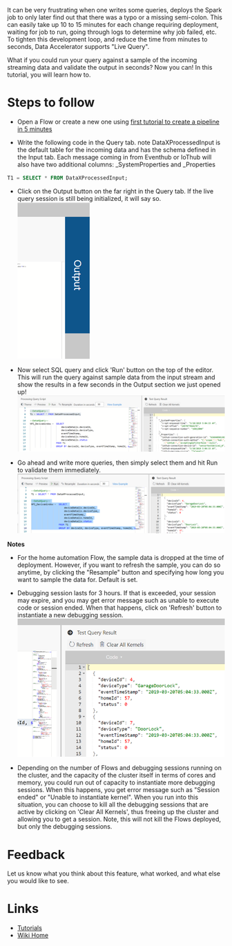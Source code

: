 It can be very frustrating when one writes some queries, deploys the Spark job to only later find out that there was a typo or a missing semi-colon. This can easily take up 10 to 15 minutes for each change requiring deployment, waiting for job to run, going through logs to determine why job failed, etc. To tighten this development loop, and reduce the time from minutes to seconds, Data Accelerator supports "Live Query".

What if you could run your query against a sample of the incoming streaming data and validate the output in seconds? Now you can! In this tutorial, you will learn how to. 

# Steps to follow
- Open a Flow or create a new one using [first tutorial to create a pipeline in 5 minutes](Creating-your-first-pipeline-in-5-minutes!)

- Write the following code in the Query tab. note DataXProcessedInput is the default table for the incoming data and has the schema defined in the Input tab. Each message coming in from Eventhub or IoThub will also have two additional columns: _SystemProperties and _Properties <br/>

```sql
T1 = SELECT * FROM DataXProcessedInput;
```

- Click on the Output button on the far right in the Query tab. If the live query session is still being initialized, it will say so.<br/>
![Output](./tutorials/images/outputlq.PNG)<br/>

- Now select SQL query and click 'Run' button on the top of the editor. This will run the query against sample data from the input stream and show the results in a few seconds in the Output section we just opened up!<br/>
![LiveQuery](./tutorials/images/lq2.PNG)<br/>

- Go ahead and write more queries, then simply select them and hit Run to validate them immediately. <br/>
![LiveQuery](./tutorials/images/livequery.PNG)<br/>

**Notes**
- For the home automation Flow, the sample data is dropped at the time of deployment. However, if you want to refresh the sample, you can do so anytime, by clicking the "Resample" button and specifying how long you want to sample the data for. Default is set.

- Debugging session lasts for 3 hours. If that is exceeded, your session may expire, and you may get error message such as unable to execute code or session ended. When that happens, click on 'Refresh' button to instantiate a new debugging session.<br/>
![LiveQuery](./tutorials/images/lqfix.PNG)<br/>

- Depending on the number of Flows and debugging sessions running on the cluster, and the capacity of the cluster itself in terms of cores and memory, you could run out of capacity to instantiate more debugging sessions. When this happens, you get error message such as "Session ended" or "Unable to instantiate kernel". When you run into this situation, you can choose to kill all the debugging sessions that are active by clicking on 'Clear All Kernels', thus freeing up the cluster and allowing you to get a session. Note, this will not kill the Flows deployed, but only the debugging sessions. 

# Feedback
Let us know what you think about this feature, what worked, and what else you would like to see. 

# Links
* [Tutorials](Tutorials)
* [Wiki Home](Home) 

 